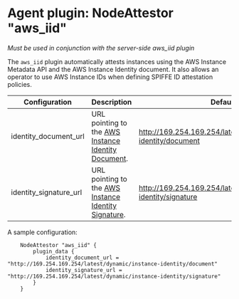 # Agent plugin: NodeAttestor "aws_iid"

*Must be used in conjunction with the server-side aws_iid plugin*

The `aws_iid` plugin automatically attests instances using the AWS Instance Metadata API and the AWS Instance Identity document. It also allows an operator to use AWS Instance IDs when defining SPIFFE ID attestation policies.

| Configuration | Description | Default                 |
| ------------- | ----------- | ----------------------- |
| identity_document_url  |  URL pointing to the [AWS Instance Identity Document](https://docs.aws.amazon.com/AWSEC2/latest/UserGuide/instance-identity-documents.html). | http://169.254.169.254/latest/dynamic/instance-identity/document |
| identity_signature_url | URL pointing to the [AWS Instance Identity Signature](https://docs.aws.amazon.com/AWSEC2/latest/UserGuide/instance-identity-documents.html). | http://169.254.169.254/latest/dynamic/instance-identity/signature |

A sample configuration:

```
    NodeAttestor "aws_iid" {
        plugin_data {
            identity_document_url = "http://169.254.169.254/latest/dynamic/instance-identity/document"
            identity_signature_url = "http://169.254.169.254/latest/dynamic/instance-identity/signature"
        }
    }
```
